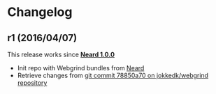 # Changelog

## r1 (2016/04/07)

This release works since **[Neard 1.0.0](https://github.com/crazy-max/neard/releases/tag/v1.0.0)**

* Init repo with Webgrind bundles from [Neard](https://github.com/crazy-max/neard)
* Retrieve changes from [git commit 78850a70 on jokkedk/webgrind repository](https://github.com/jokkedk/webgrind/tree/78850a704538040d3d5326cfe7a9d039abdc4d56)
